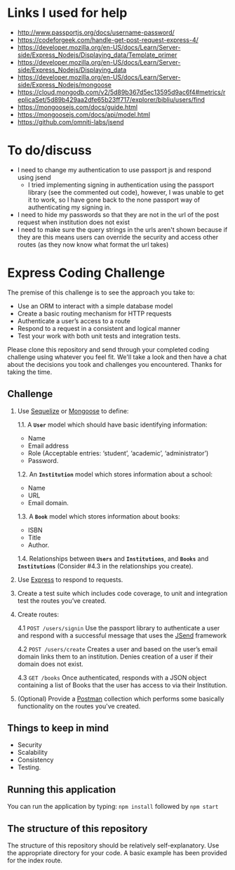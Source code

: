 # Links I used for help
- http://www.passportjs.org/docs/username-password/
- https://codeforgeek.com/handle-get-post-request-express-4/
- https://developer.mozilla.org/en-US/docs/Learn/Server-side/Express_Nodejs/Displaying_data/Template_primer
- https://developer.mozilla.org/en-US/docs/Learn/Server-side/Express_Nodejs/Displaying_data
- https://developer.mozilla.org/en-US/docs/Learn/Server-side/Express_Nodejs/mongoose
- https://cloud.mongodb.com/v2/5d89b367d5ec13595d9ac6f4#metrics/replicaSet/5d89b429aa2dfe65b23ff717/explorer/bibliu/users/find
- https://mongoosejs.com/docs/guide.html
- https://mongoosejs.com/docs/api/model.html
- https://github.com/omniti-labs/jsend

# To do/discuss
- I need to change my authentication to use passport js and respond using jsend
   - I tried implementing signing in authentication using the passport library (see the commented out code), however, I was unable to get it to work, so I have gone back to the none passport way of authenticating my signing in.
- I need to hide my passwords so that they are not in the url of the post request when institution does not exist
- I need to make sure the query strings in the urls aren't shown because if they are this means users can override the security and access other routes (as they now know what format the url takes)

# Express Coding Challenge
The premise of this challenge is to see the approach you take to:
- Use an ORM to interact with a simple database model
- Create a basic routing mechanism for HTTP requests
- Authenticate a user’s access to a route
- Respond to a request in a consistent and logical manner
- Test your work with both unit tests and integration tests.

Please clone this repository and send through your completed coding challenge using whatever you feel fit. We'll take a look and then have a chat about the decisions you took and challenges you encountered. Thanks for taking the time.

## Challenge
1. Use [Sequelize](http://docs.sequelizejs.com/manual/installation/getting-started) or [Mongoose](https://mongoosejs.com/) to define:

   1.1. A **`User`** model which should have basic identifying information:
      - Name
      - Email address
      - Role (Acceptable entries: ‘student’, ‘academic’, ‘administrator’)
      - Password.

   1.2. An **`Institution`** model which stores information about a school:
      - Name
      - URL
      - Email domain.
      
   1.3. A **`Book`** model which stores information about books:
      - ISBN
      - Title
      - Author.
      
   1.4. Relationships between **`Users`** and **`Institutions`**, and **`Books`** and **`Institutions`** (Consider #4.3 in the relationships you create).
2. Use [Express](https://expressjs.com/) to respond to requests.
3. Create a test suite which includes code coverage, to unit and integration test the routes you’ve created.
4. Create routes:

    4.1 `POST /users/signin` Use the passport library to authenticate a user and respond with a successful message that uses the [JSend](https://labs.omniti.com/labs/jsend) framework
    
    4.2 `POST /users/create` Creates a user and based on the user’s email domain links them to an institution. Denies creation of a user if their domain does not exist.
    
    4.3 `GET /books` Once authenticated, responds with a JSON object containing a list of Books that the user has access to via their Institution.
5. (Optional) Provide a [Postman](https://www.getpostman.com/) collection which performs some basically functionality on the routes you've created.

## Things to keep in mind
- Security
- Scalability
- Consistency
- Testing.

## Running this application
You can run the application by typing:
`npm install` followed by `npm start` 

## The structure of this repository
The structure of this repository should be relatively self-explanatory. 
Use the appropriate directory for your code. A basic example has been provided for the index route.